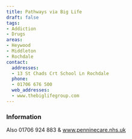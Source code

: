 ```yaml
---
title: Pathways via Big Life
draft: false
tags:
- Addiction
- Drugs
areas:
- Heywood
- Middleton
- Rochdale
contact:
  addresses:
  - 13 St Chads Crt School Ln Rochdale
  phone:
  - 01706 676 500
  web_addresses:
  - www.thebiglifegroup.com
---
```


### Information
Also 01706 924 883  &  www.penninecare.nhs.uk

